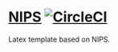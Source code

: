 # [NIPS](https://github.com/ArmageddonKnight/NIPS/releases/download/latest/main.pdf) [![CircleCI](https://circleci.com/gh/ArmageddonKnight/NIPS.svg?style=svg)](https://circleci.com/gh/ArmageddonKnight/NIPS)

Latex template based on NIPS.
